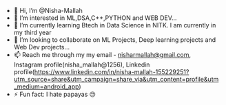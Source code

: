 - 👋 Hi, I’m @Nisha-Mallah
- 👀 I’m interested in ML,DSA,C++,PYTHON and WEB DEV...
- 🌱 I’m currently learning Btech in Data Science in NITK. I am currently in my third year
- 💞️ I’m looking to collaborate on ML Projects, Deep learning projects and Web Dev projects...
- 📫 Reach me through my my email - nisharmallah@gmail.com, Instagram profile(nisha_mallah@1256), Linkedin profile(https://www.linkedin.com/in/nisha-mallah-155229251?utm_source=share&utm_campaign=share_via&utm_content=profile&utm_medium=android_app)
- ⚡ Fun fact: I hate papayas 😒


